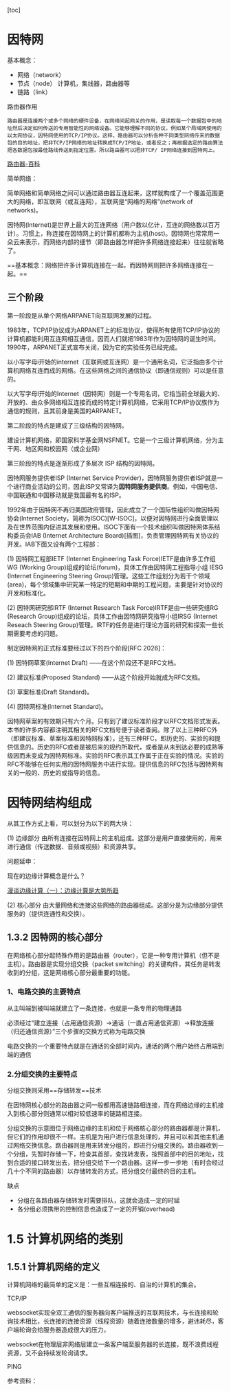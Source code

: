 [toc]

# 因特网

基本概念：

- 网络（network）
- 节点（node） 计算机，集线器，路由器等
- 链路（link）

路由器作用

```
路由器是连接两个或多个网络的硬件设备，在网络间起网关的作用，是读取每一个数据包中的地址然后决定如何传送的专用智能性的网络设备。它能够理解不同的协议，例如某个局域网使用的以太网协议，因特网使用的TCP/IP协议。这样，路由器可以分析各种不同类型网络传来的数据包的目的地址，把非TCP/IP网络的地址转换成TCP/IP地址，或者反之；再根据选定的路由算法把各数据包按最佳路线传送到指定位置。所以路由器可以把非TCP/ IP网络连接到因特网上。
```

[路由器-百科]([https://baike.baidu.com/item/%E8%B7%AF%E7%94%B1%E5%99%A8/108294?fr=aladdin](https://baike.baidu.com/item/路由器/108294?fr=aladdin))

简单网络：

简单网络和简单网络之间可以通过路由器互连起来，这样就构成了一个覆盖范围更大的网络，即互联网（或互连网），互联网是“网络的网络”(network of networks)。

因特网(Internet)是世界上最大的互连网络（用户数以亿计，互连的网络数以百万计）。习惯上，称连接在因特网上的计算机都称为主机(host)。因特网也常常用一朵云来表示，而网络内部的细节（即路由器怎样把许多网络连接起来）往往就省略了。

==基本概念：网络把许多计算机连接在一起，而因特网则把许多网络连接在一起。==

## 三个阶段

第一阶段是从单个网络ARPANET向互联网发展的过程。

1983年，TCP/IP协议成为ARPANET上的标准协议，使得所有使用TCP/IP协议的计算机都能利用互连网相互通信，因而人们就把1983年作为因特网的诞生时间。1990年，ARPANET正式宣布关闭，因为它的实验任务已经完成。

以小写字母i开始的internet（互联网或互连网）是一个通用名词，它泛指由多个计算机网络互连而成的网络。在这些网络之间的通信协议（即通信规则）可以是任意的。

以大写字母I开始的Internet（因特网）则是一个专用名词，它指当前全球最大的、开放的、由众多网络相互连接而成的特定计算机网络，它采用TCP/IP协议族作为通信的规则，且其前身是美国的ARPANET。

第二阶段的特点是建成了三级结构的因特网。

建设计算机网络，即国家科学基金网NSFNET。它是一个三级计算机网络，分为主干网、地区网和校园网（或企业网）

第三阶段的特点是逐渐形成了多层次 ISP 结构的因特网。

因特网服务提供者ISP (Internet Service Provider)，因特网服务提供者ISP就是一个进行商业活动的公司，因此ISP又常译为**因特网服务提供商**。例如，中国电信、中国联通和中国移动就是我国最有名的ISP。

1992年由于因特网不再归美国政府管辖，因此成立了一个国际性组织叫做因特网协会(Internet Society，简称为ISOC)[W-ISOC]，以便对因特网进行全面管理以及在世界范围内促进其发展和使用。ISOC下面有一个技术组织叫做因特网体系结构委员会IAB (Internet Architecture Board)[插图]，负责管理因特网有关协议的开发。IAB下面又设有两个工程部：

(1) 因特网工程部IETF (Internet Engineering Task Force)IETF是由许多工作组WG (Working Group)组成的论坛(forum)，具体工作由因特网工程指导小组 IESG (Internet Engineering Steering Group)管理。这些工作组划分为若干个领域(area)，每个领域集中研究某一特定的短期和中期的工程问题，主要是针对协议的开发和标准化。

(2) 因特网研究部IRTF (Internet Research Task Force)IRTF是由一些研究组RG (Research Group)组成的论坛，具体工作由因特网研究指导小组IRSG (Internet Reseach Steering Group)管理。IRTF的任务是进行理论方面的研究和探索一些长期需要考虑的问题。

制定因特网的正式标准要经过以下的四个阶段[RFC 2026]：

(1) 因特网草案(Internet Draft) ——在这个阶段还不是RFC文档。

(2) 建议标准(Proposed Standard) ——从这个阶段开始就成为RFC文档。

(3) 草案标准(Draft Standard)。

(4) 因特网标准(Internet Standard)。

因特网草案的有效期只有六个月。只有到了建议标准阶段才以RFC文档形式发表。本书的许多内容都注明其相关的RFC文档号便于读者查阅。除了以上三种RFC外（即建议标准、草案标准和因特网标准），还有三种RFC，即历史的、实验的和提供信息的。历史的RFC或者是被后来的规约所取代，或者是从未到达必要的成熟等级因而未变成为因特网标准。实验的RFC表示其工作属于正在实验的情况。实验的RFC不能够在任何实用的因特网服务中进行实现。提供信息的RFC包括与因特网有关的一般的、历史的或指导的信息。

# 因特网结构组成

从其工作方式上看，可以划分为以下的两大块：

(1) 边缘部分 由所有连接在因特网上的主机组成。这部分是用户直接使用的，用来进行通信（传送数据、音频或视频）和资源共享。

问题延申：

现在的边缘计算概念是什么？

[漫谈边缘计算（一）：边缘计算是大势所趋](https://www.iyiou.com/p/96578.html)

(2) 核心部分 由大量网络和连接这些网络的路由器组成。这部分是为边缘部分提供服务的（提供连通性和交换）。

## 1.3.2 因特网的核心部分

在网络核心部分起特殊作用的是路由器（router），它是一种专用计算机（但不是主机）。路由器是实现分组交换（packet switching）的关键构件，其任务是转发收到的分组，这是网络核心部分最重要的功能。

### 1、电路交换的主要特点

从主叫端到被叫端就建立了一条连接，也就是一条专用的物理通路

必须经过“建立连接（占用通信资源）→通话（一直占用通信资源）→释放连接（归还通信资源）”三个步骤的交换方式称为电路交换

电路交换的一个重要特点就是在通话的全部时间内，通话的两个用户始终占用端到端的通信

### 2.分组交换的主要特点

分组交换则采用==存储转发==技术

在因特网核心部分的路由器之间一般都用高速链路相连接，而在网络边缘的主机接入到核心部分则通常以相对较低速率的链路相连接。

分组交换的示意图位于网络边缘的主机和位于网络核心部分的路由器都是计算机，但它们的作用却很不一样。主机是为用户进行信息处理的，并且可以和其他主机通过网络交换信息。路由器则是用来转发分组的，即进行分组交换的。路由器收到一个分组，先暂时存储一下，检查其首部，查找转发表，按照首部中的目的地址，找到合适的接口转发出去，把分组交给下一个路由器。这样一步一步地（有时会经过几十个不同的路由器）以存储转发的方式，把分组交付最终的目的主机。

缺点

- 分组在各路由器存储转发时需要排队，这就会造成一定的时延
- 各分组必须携带的控制信息也造成了一定的开销(overhead)

# 1.5 计算机网络的类别

## 1.5.1 计算机网络的定义

计算机网络的最简单的定义是：一些互相连接的、自治的计算机的集合。



TCP/IP







websocket实现全双工通信的服务器向客户端推送的互联网技术，与长连接和轮询技术相比，长连接的连接资源（线程资源）随着连接数量的增多，避讳耗尽，客户端轮询会给服务器造成很大的压力，



websocket在物理层非网络层建立一条客户端至服务器的长连接，既不浪费线程资源，又不会持续发轮询请求。





PING



参考资料：

[计算机网络-谢希仁编著]: https://weread.qq.com/web/reader/af532c005a007caf51371b1k16732dc0161679091c5aeb1

